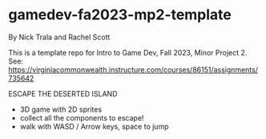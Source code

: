 # gamedev-fa2023-mp2-template
By Nick Trala and Rachel Scott

This is a template repo for Intro to Game Dev, Fall 2023, Minor Project 2.
See:
  <https://virginiacommonwealth.instructure.com/courses/86151/assignments/735642>
  


ESCAPE THE DESERTED ISLAND
- 3D game with 2D sprites
- collect all the components to escape!
- walk with WASD / Arrow keys, space to jump

